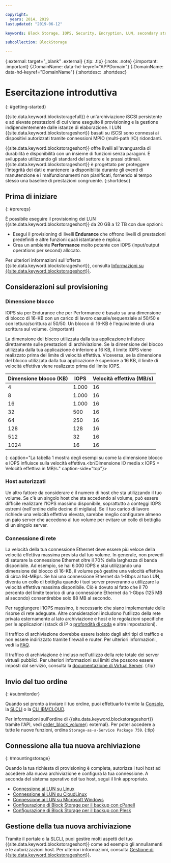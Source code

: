 ```yaml
---

copyright:
  years: 2014, 2019
lastupdated: "2019-06-12"

keywords: Block Storage, IOPS, Security, Encryption, LUN, secondary storage, mount storage, provision storage, ISCSI, MPIO, redundant

subcollection: BlockStorage

---
```

{:external: target="_blank" .external}
{:tip: .tip}
{:note: .note}
{:important: .important}
{:DomainName: data-hd-keyref="APPDomain"}
{:DomainName: data-hd-keyref="DomainName"}
{:shortdesc: .shortdesc}

# Esercitazione introduttiva
{: #getting-started}

{{site.data.keyword.blockstoragefull}} è un'archiviazione iSCSI persistente e ad elevate prestazioni di cui viene eseguito il provisioning e la gestione indipendentemente dalle istanze di elaborazione. I LUN {{site.data.keyword.blockstorageshort}} basati su iSCSI sono connessi ai dispositivi autorizzati tramite connessioni MPIO (multi-path I/O) ridondanti.

{{site.data.keyword.blockstorageshort}} offre livelli all'avanguardia di durabilità e disponibilità con un insieme di funzioni senza paragoni. È sviluppato utilizzando gli standard del settore e le prassi ottimali. {{site.data.keyword.blockstorageshort}} è progettato per proteggere l'integrità dei dati e mantenere la disponibilità durante gli eventi di manutenzione e i malfunzionamenti non pianificati, fornendo al tempo stesso una baseline di prestazioni congruente.
{:shortdesc}

## Prima di iniziare
{: #prereqs}

È possibile eseguire il provisioning dei LUN {{site.data.keyword.blockstorageshort}} da 20 GB a 12 TB con due opzioni: <br/>
- Esegui il provisioning di livelli **Endurance** che offrono livelli di prestazioni predefiniti e altre funzioni quali istantanee e replica.
- Crea un ambiente **Performance** molto potente con IOPS (input/output operations per second) allocato.

Per ulteriori informazioni sull'offerta {{site.data.keyword.blockstorageshort}}, consulta [Informazioni su {{site.data.keyword.blockstorageshort}}](/docs/infrastructure/BlockStorage?topic=BlockStorage-About).

## Considerazioni sul provisioning

### Dimensione blocco

IOPS sia per Endurance che per Performance è basato su una dimensione di blocco di 16-KB con un carico di lavoro casuale/sequenziale al 50/50 e con lettura/scrittura al 50/50. Un blocco di 16-KB è l'equivalente di una scrittura sul volume.
{:important}

La dimensione del blocco utilizzata dalla tua applicazione influisce direttamente sulle prestazioni di archiviazione. Se la dimensione del blocco utilizzata dalla tua applicazione è inferiore a 16 KB, il limite IOPS viene realizzato prima del limite di velocità effettiva. Viceversa, se la dimensione del blocco utilizzata dalla tua applicazione è superiore a 16 KB, il limite di velocità effettiva viene realizzato prima del limite IOPS.

| Dimensione blocco (KB) | IOPS | Velocità effettiva (MB/s) |
|-----|-----|-----|
| 4 | 1.000 | 16 |
| 8 | 1.000 | 16 |
| 16 | 1.000 | 16 |
| 32 | 500 | 16 |
| 64 | 250 | 16 |
| 128 | 128 | 16 |
| 512 | 32 | 16 |
| 1024 | 16 | 16 |
{: caption="La tabella 1 mostra degli esempi su come la dimensione blocco e IOPS influisce sulla velocità effettiva.<br/Dimensione IO media x IOPS = Velocità effettiva in MB/s." caption-side="top"}>

### Host autorizzati

Un altro fattore da considerare è il numero di host che sta utilizzando il tuo volume. Se c'è un singolo host che sta accedendo al volume, può essere difficile realizzare l'IOPS massimo disponibile, soprattutto a conteggi IOPS estremi (nell'ordine delle decine di migliaia). Se il tuo carico di lavoro richiede una velocità effettiva elevata, sarebbe meglio configurare almeno un paio server che accedono al tuo volume per evitare un collo di bottiglia di un singolo server.

### Connessione di rete

La velocità della tua connessione Ethernet deve essere più veloce della velocità effettiva massima prevista dal tuo volume. In generale, non prevedi di saturare la connessione Ethernet oltre il 70% della larghezza di banda disponibile. Ad esempio, se hai 6.000 IOPS e stai utilizzando una dimensione del blocco di 16-KB, il volume può gestire una velocità effettiva di circa 94-MBps. Se hai una connessione Ethernet da 1-Gbps al tuo LUN, diventa un collo di bottiglia quando i tuoi server proveranno a utilizzare la velocità effettiva massima disponibile. Ciò è dovuto al fatto che il 70 percento del limite teorico di una connessione Ethernet da 1-Gbps (125 MB al secondo) consentirebbe solo 88 MB al secondo.

Per raggiungere l'IOPS massimo, è necessario che siano implementate delle risorse di rete adeguate. Altre considerazioni includono l'utilizzo della rete privata esternamente al lato archiviazione e host e le regolazioni specifiche per le applicazioni (stack di IP o [profondità di coda](/docs/infrastructure/BlockStorage?topic=BlockStorage-hostqueuesettings) e altre impostazioni).

Il traffico di archiviazione dovrebbe essere isolato dagli altri tipi di traffico e non essere indirizzato tramite firewall e router. Per ulteriori informazioni, vedi la [FAQ](/docs/BlockStorage?topic=block-storage-faqs#isolatedstoragetraffic).

Il traffico di archiviazione è incluso nell'utilizzo della rete totale dei server virtuali pubblici. Per ulteriori informazioni sui limiti che possono essere imposti dal servizio, consulta la [documentazione di Virtual Server](/docs/vsi?topic=virtual-servers-about-public-virtual-servers#about-public-virtual-servers).
{:tip}

## Invio del tuo ordine
{: #submitorder}

Quando sei pronto a inviare il tuo ordine, puoi effettuarlo tramite la [Console](/docs/infrastructure/BlockStorage?topic=BlockStorage-orderingthroughConsole), la [SLCLI](/docs/infrastructure/BlockStorage?topic=BlockStorage-orderingthroughCLI) o la [CLI IBMCLOUD](/docs/cli/reference/ibmcloud?topic=cloud-cli-sl-block-storage#sl_block_volume_order).

Per informazioni sull'ordine di {{site.data.keyword.blockstorageshort}} tramite l'API, vedi [order_block_volume](https://softlayer-python.readthedocs.io/en/latest/api/managers/block/#SoftLayer.managers.block.BlockStorageManager.order_block_volume){: external}.
Per poter accedere a tutte le nuove funzioni, ordina `Storage-as-a-Service Package 759`.
{:tip}

## Connessione alla tua nuova archiviazione
{: #mountingstorage}

Quando la tua richiesta di provisioning è completa, autorizza i tuoi host ad accedere alla nuova archiviazione e configura la tua connessione. A seconda del sistema operativo del tuo host, segui il link appropriato.
- [Connessione ai LUN su Linux](/docs/infrastructure/BlockStorage?topic=BlockStorage-mountingLinux)
- [Connessione ai LUN su CloudLinux](/docs/infrastructure/BlockStorage?topic=BlockStorage-mountingCloudLinux)
- [Connessione ai LUN su Microsoft Windows](/docs/infrastructure/BlockStorage?topic=BlockStorage-mountingWindows)
- [Configurazione di Block Storage per il backup con cPanell](/docs/infrastructure/BlockStorage?topic=BlockStorage-cPanelBackups)
- [Configurazione di Block Storage per il backup con Plesk](/docs/infrastructure/BlockStorage?topic=BlockStorage-PleskBackups)

## Gestione della tua nuova archiviazione

Tramite il portale o la SLCLI, puoi gestire molti aspetti del tuo {{site.data.keyword.blockstorageshort}} come ad esempio gli annullamenti e le autorizzazioni host. Per ulteriori informazioni, consulta [Gestione di {{site.data.keyword.blockstorageshort}}](/docs/infrastructure/BlockStorage?topic=BlockStorage-managingstorage).
